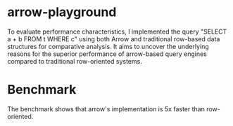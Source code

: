 # arrow-playground
To evaluate performance characteristics, I implemented the query "SELECT a + b FROM t WHERE c" using both Arrow and traditional row-based data structures for comparative analysis.
It aims to uncover the underlying reasons for the superior performance of arrow-based query engines compared to traditional row-oriented systems.

# Benchmark
The benchmark shows that arrow's implementation is 5x faster than row-oriented.
